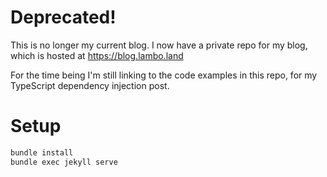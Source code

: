 # Deprecated!

This is no longer my current blog. I now have a private repo for my blog, which is hosted at https://blog.lambo.land

For the time being I'm still linking to the code examples in this repo, for my TypeScript dependency injection post.

# Setup

```bash
bundle install
bundle exec jekyll serve
```
